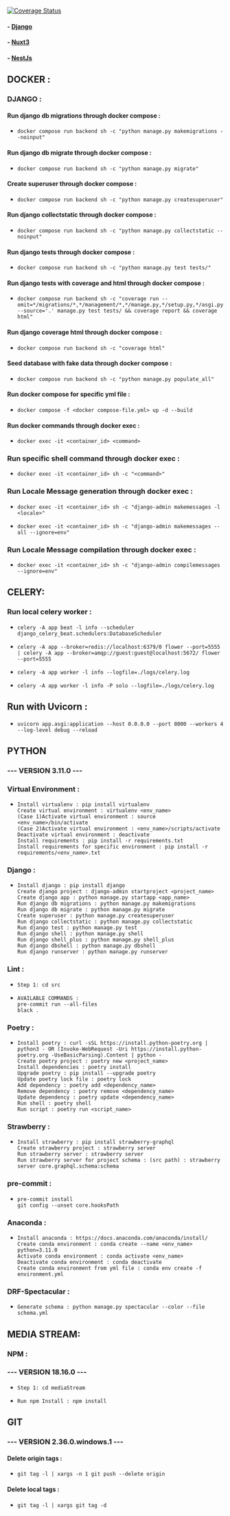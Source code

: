 [![Coverage Status](https://coveralls.io/repos/github/vasilistotskas/grooveshop-django-api/badge.svg?branch=main)](https://coveralls.io/github/vasilistotskas/grooveshop-django-api?branch=main)
####   -    [Django](https://github.com/vasilistotskas/grooveshop-django-api)
####   -    [Nuxt3](https://github.com/vasilistotskas/grooveshop-storefront-ui-node-nuxt)
####   -    [NestJs](https://github.com/vasilistotskas/grooveshop-media-stream)

## DOCKER :
   ### DJANGO :
   #### Run django db migrations through docker compose :
   -     docker compose run backend sh -c "python manage.py makemigrations --noinput"

   #### Run django db migrate through docker compose :
   -     docker compose run backend sh -c "python manage.py migrate"

   #### Create superuser through docker compose :
   -     docker compose run backend sh -c "python manage.py createsuperuser"

   #### Run django collectstatic through docker compose :
   -     docker compose run backend sh -c "python manage.py collectstatic --noinput"

   #### Run django tests through docker compose :
   -     docker compose run backend sh -c "python manage.py test tests/"

   #### Run django tests with coverage and html through docker compose :
   -     docker compose run backend sh -c "coverage run --omit=*/migrations/*,*/management/*,*/manage.py,*/setup.py,*/asgi.py,*/wsgi.py --source='.' manage.py test tests/ && coverage report && coverage html"

   #### Run django coverage html through docker compose :
   -     docker compose run backend sh -c "coverage html"

   #### Seed database with fake data through docker compose :
   -     docker compose run backend sh -c "python manage.py populate_all"

   #### Run docker compose for specific yml file :
   -     docker compose -f <docker compose-file.yml> up -d --build

   #### Run docker commands through docker exec :
   -     docker exec -it <container_id> <command>

   ### Run specific shell command through docker exec :
   -     docker exec -it <container_id> sh -c "<command>"

   ### Run Locale Message generation through docker exec :
   -     docker exec -it <container_id> sh -c "django-admin makemessages -l <locale>"
   -     docker exec -it <container_id> sh -c "django-admin makemessages --all --ignore=env"

   ### Run Locale Message compilation through docker exec :
   -     docker exec -it <container_id> sh -c "django-admin compilemessages --ignore=env"


## CELERY:
  ### Run local celery worker :
  -     celery -A app beat -l info --scheduler django_celery_beat.schedulers:DatabaseScheduler
  -     celery -A app --broker=redis://localhost:6379/0 flower --port=5555 | celery -A app --broker=amqp://guest:guest@localhost:5672/ flower --port=5555
  -     celery -A app worker -l info --logfile=./logs/celery.log
  -     celery -A app worker -l info -P solo --logfile=./logs/celery.log

## Run with Uvicorn :
  -     uvicorn app.asgi:application --host 0.0.0.0 --port 8000 --workers 4 --log-level debug --reload

## PYTHON
  ### --- VERSION 3.11.0 ---
  ### Virtual Environment :
   -     Install virtualenv : pip install virtualenv
         Create virtual environment : virtualenv <env_name>
         (Case 1)Activate virtual environment : source <env_name>/bin/activate
         (Case 2)Activate virtual environment : <env_name>/scripts/activate
         Deactivate virtual environment : deactivate
         Install requirements : pip install -r requirements.txt
         Install requirements for specific environment : pip install -r requirements/<env_name>.txt

  ### Django :
  -     Install django : pip install django
        Create django project : django-admin startproject <project_name>
        Create django app : python manage.py startapp <app_name>
        Run django db migrations : python manage.py makemigrations
        Run django db migrate : python manage.py migrate
        Create superuser : python manage.py createsuperuser
        Run django collectstatic : python manage.py collectstatic
        Run django test : python manage.py test
        Run django shell : python manage.py shell
        Run django shell_plus : python manage.py shell_plus
        Run django dbshell : python manage.py dbshell
        Run django runserver : python manage.py runserver

  ### Lint :
  -     Step 1: cd src
  -     AVAILABLE COMMANDS :
        pre-commit run --all-files
        black .

  ### Poetry :
  -     Install poetry : curl -sSL https://install.python-poetry.org | python3 - OR (Invoke-WebRequest -Uri https://install.python-poetry.org -UseBasicParsing).Content | python -
        Create poetry project : poetry new <project_name>
        Install dependencies : poetry install
        Upgrade poetry : pip install --upgrade poetry
        Update poetry lock file : poetry lock
        Add dependency : poetry add <dependency_name>
        Remove dependency : poetry remove <dependency_name>
        Update dependency : poetry update <dependency_name>
        Run shell : poetry shell
        Run script : poetry run <script_name>

  ### Strawberry :
  -     Install strawberry : pip install strawberry-graphql
        Create strawberry project : strawberry server
        Run strawberry server : strawberry server
        Run strawberry server for project schema : (src path) : strawberry server core.graphql.schema:schema

  ### pre-commit :
  -     pre-commit install
        git config --unset core.hooksPath

  ### Anaconda :
  -     Install anaconda : https://docs.anaconda.com/anaconda/install/
        Create conda environment : conda create --name <env_name> python=3.11.0
        Activate conda environment : conda activate <env_name>
        Deactivate conda environment : conda deactivate
        Create conda environment from yml file : conda env create -f environment.yml

  ### DRF-Spectacular :
  -     Generate schema : python manage.py spectacular --color --file schema.yml


## MEDIA STREAM:
  ### NPM :
   ### --- VERSION 18.16.0 ---
   -     Step 1: cd mediaStream
   -     Run npm Install : npm install


## GIT
  ### --- VERSION 2.36.0.windows.1 ---
   #### Delete origin tags :
   -     git tag -l | xargs -n 1 git push --delete origin
   #### Delete local tags :
   -     git tag -l | xargs git tag -d
